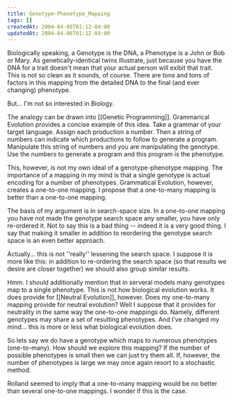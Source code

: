 ```yaml
---
title: Genotype-Phenotype_Mapping
tags: []
createdAt: 2004-04-06T01:12-04:00
updatedAt: 2004-04-06T01:12-04:00
---
```


Biologically speaking, a Genotype is the DNA, a Phenotype is a John or Bob or Mary. As genetically-identical twins illustrate, just because you have the DNA for a trait doesn't mean that your actual person will exibit that trait. This is not so clean as it sounds, of course. There are tons and tons of factors in this mapping from the detailed DNA to the final (and ever changing) phenotype.

But... I'm not so interested in Biology.

The analogy can be drawn into [[Genetic Programming]]. Grammarical Evolution provides a concise example of this idea. Take a grammar of your target language. Assign each production a number. Then a string of numbers can indicate which productions to follow to generate a program. Manipulate this string of numbers and you are manipulating the genotype. Use the numbers to generate a program and this program is the phenotype.

This, however, is not my own ideal of a genotype-phenotype mapping. The importance of a mapping in my mind is that a single genotype is actual encoding for a number of phenotypes. Grammatical Evolution, however, creates a one-to-one mapping. I propose that a one-to-many mapping is better than a one-to-one mapping.

The basis of my argument is in search-space size. In a one-to-one mapping you have not made the genotype search space any smaller, you have only re-ordered it. Not to say this is a bad thing -- indeed it is a very good thing. I say that making it smaller in addition to reordering the genotype search space is an even better approach.

Actually... this is not ''really'' lessening the search space. I suppose it is more like this: in addition to re-ordering the search space (so that results we desire are closer together) we should also group similar results.

Hmm. I should additionally mention that in serveral models many genotypes map to a single phenotype. This is not how biological evolution works. It does provide for [[Neutral Evolution]], however. Does my one-to-many mapping provide for neutral evolution? Well I suppose that it provides for neutrality in the same way the one-to-one mappings do. Namely, different genotypes may share a set of resulting phenotypes. And I've changed my mind... this is more or less what biological evolution does.

So lets say we do have a genotype which maps to numerous phenotypes (one-to-many). How should we explore this mapping? If the number of possible phenotypes is small then we can just try them all. If, however, the number of phenotypes is large we may once again resort to a stochastic method.

Rolland seemed to imply that a one-to-many mapping would be no better than several one-to-one mappings. I wonder if this is the case.

